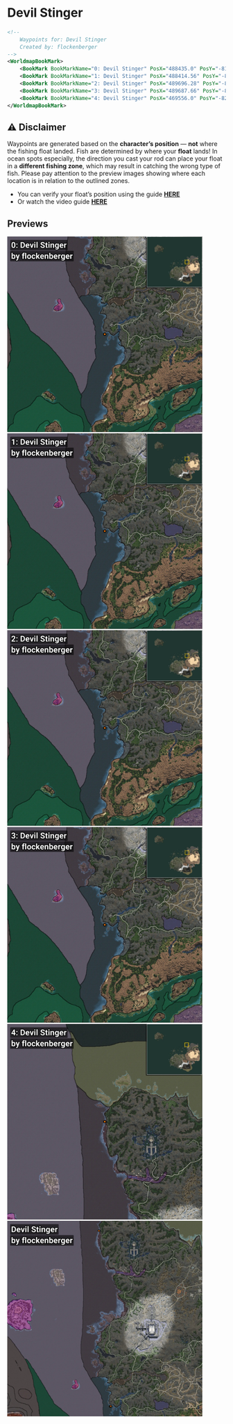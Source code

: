 # Devil Stinger
```xml
<!--
    Waypoints for: Devil Stinger
    Created by: flockenberger
-->
<WorldmapBookMark>
    <BookMark BookMarkName="0: Devil Stinger" PosX="488435.0" PosY="-8104.0" PosZ="449570.0" />
    <BookMark BookMarkName="1: Devil Stinger" PosX="488414.56" PosY="-8101.5977" PosZ="449547.12" />
    <BookMark BookMarkName="2: Devil Stinger" PosX="489696.28" PosY="-8123.703" PosZ="449710.0" />
    <BookMark BookMarkName="3: Devil Stinger" PosX="489687.66" PosY="-8123.607" PosZ="449714.94" />
    <BookMark BookMarkName="4: Devil Stinger" PosX="469556.0" PosY="-8240.3545" PosZ="744357.94" />
</WorldmapBookMark>
```

## ⚠️ Disclaimer
Waypoints are generated based on the __**character’s position**__ — __not__ where the fishing float landed.
Fish are determined by where your **float** lands!
In ocean spots especially, the direction you cast your rod can place your float in a **different fishing zone**, which may result in catching the wrong type of fish.
Please pay attention to the preview images showing where each location is in relation to the outlined zones.

- You can verify your float’s position using the guide [**HERE**](https://flockenberger.github.io/bdo-fish-position/)
- Or watch the video guide [**HERE**](https://youtu.be/t-VXcRoNojk)

## Previews
<img src="./Devil Stinger_0_Preview.webp" width="450"/> <img src="./Devil Stinger_1_Preview.webp" width="450"/> <img src="./Devil Stinger_2_Preview.webp" width="450"/> <img src="./Devil Stinger_3_Preview.webp" width="450"/> <img src="./Devil Stinger_4_Preview.webp" width="450"/> <img src="./Devil Stinger_Preview.webp" width="450"/> 